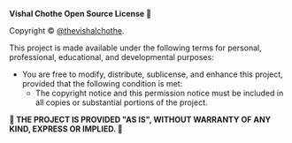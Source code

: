 
**Vishal Chothe Open Source License 🌟**

Copyright © [@thevishalchothe](https://github.com/thevishalchothe).

This project is made available under the following terms for personal, professional, educational, and developmental purposes:

- You are free to modify, distribute, sublicense, and enhance this project, provided that the following condition is met:
  - The copyright notice and this permission notice must be included in all copies or substantial portions of the project.

**🚫 THE PROJECT IS PROVIDED "AS IS", WITHOUT WARRANTY OF ANY KIND, EXPRESS OR IMPLIED. 🚫**
